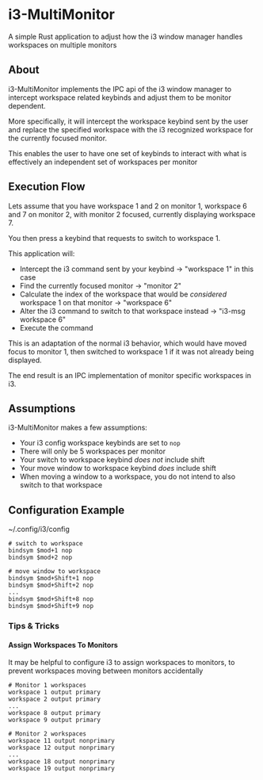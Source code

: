 # i3-MultiMonitor
A simple Rust application to adjust how the i3 window manager handles workspaces on multiple monitors

## About
i3-MultiMonitor implements the IPC api of the i3 window manager to intercept workspace related keybinds and adjust them to be monitor dependent.

More specifically, it will intercept the workspace keybind sent by the user and replace the specified workspace with the i3 recognized workspace for the currently focused monitor.

This enables the user to have one set of keybinds to interact with what is effectively an independent set of workspaces per monitor 

## Execution Flow
Lets assume that you have workspace 1 and 2 on monitor 1, workspace 6 and 7 on monitor 2, with monitor 2 focused, currently displaying workspace 7.

You then press a keybind that requests to switch to workspace 1.

This application will:
 - Intercept the i3 command sent by your keybind -> "workspace 1" in this case
 - Find the currently focused monitor -> "monitor 2"
 - Calculate the index of the workspace that would be *considered* workspace 1 on that monitor -> "workspace 6"
 - Alter the i3 command to switch to that workspace instead -> "i3-msg workspace 6"
 - Execute the command
 
This is an adaptation of the normal i3 behavior, which would have moved focus to monitor 1, then switched to workspace 1 if it was not already being displayed.

The end result is an IPC implementation of monitor specific workspaces in i3.

## Assumptions
i3-MultiMonitor makes a few assumptions:

 - Your i3 config workspace keybinds are set to `nop`
 - There will only be 5 workspaces per monitor
 - Your switch to workspace keybind *does not* include shift
 - Your move window to workspace keybind *does* include shift
 - When moving a window to a workspace, you do not intend to also switch to that workspace

## Configuration Example
~/.config/i3/config
```
# switch to workspace
bindsym $mod+1 nop
bindsym $mod+2 nop

# move window to workspace
bindsym $mod+Shift+1 nop
bindsym $mod+Shift+2 nop
...
bindsym $mod+Shift+8 nop
bindsym $mod+Shift+9 nop
```

### Tips & Tricks
#### Assign Workspaces To Monitors
It may be helpful to configure i3 to assign workspaces to monitors, to prevent workspaces moving between monitors accidentally
```
# Monitor 1 workspaces
workspace 1 output primary
workspace 2 output primary
...
workspace 8 output primary
workspace 9 output primary

# Monitor 2 workspaces
workspace 11 output nonprimary
workspace 12 output nonprimary
...
workspace 18 output nonprimary
workspace 19 output nonprimary
```
